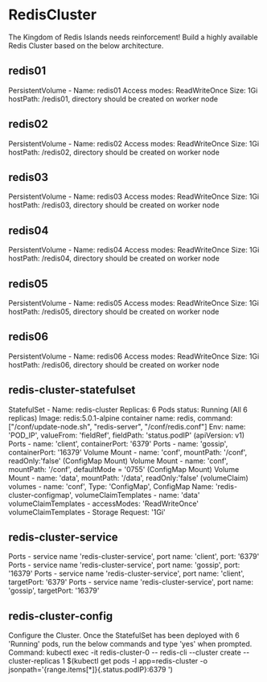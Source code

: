 # RedisCluster
The Kingdom of Redis Islands needs reinforcement! Build a highly available Redis Cluster based on the below architecture.

## redis01
PersistentVolume - Name: redis01
Access modes: ReadWriteOnce
Size: 1Gi
hostPath: /redis01, directory should be created on worker node

## redis02
PersistentVolume - Name: redis02
Access modes: ReadWriteOnce
Size: 1Gi
hostPath: /redis02, directory should be created on worker node

## redis03
PersistentVolume - Name: redis03
Access modes: ReadWriteOnce
Size: 1Gi
hostPath: /redis03, directory should be created on worker node

## redis04
PersistentVolume - Name: redis04
Access modes: ReadWriteOnce
Size: 1Gi
hostPath: /redis04, directory should be created on worker node

## redis05
PersistentVolume - Name: redis05
Access modes: ReadWriteOnce
Size: 1Gi
hostPath: /redis05, directory should be created on worker node

## redis06
PersistentVolume - Name: redis06
Access modes: ReadWriteOnce
Size: 1Gi
hostPath: /redis06, directory should be created on worker node
## redis-cluster-statefulset
StatefulSet - Name: redis-cluster
Replicas: 6
Pods status: Running (All 6 replicas)
Image: redis:5.0.1-alpine
container name: redis, command: ["/conf/update-node.sh", "redis-server", "/conf/redis.conf"]
Env: name: 'POD_IP', valueFrom: 'fieldRef', fieldPath: 'status.podIP' (apiVersion: v1)
Ports - name: 'client', containerPort: '6379'
Ports - name: 'gossip', containerPort: '16379'
Volume Mount - name: 'conf', mountPath: '/conf', readOnly:'false' (ConfigMap Mount)
Volume Mount - name: 'conf', mountPath: '/conf', defaultMode = '0755' (ConfigMap Mount)
Volume Mount - name: 'data', mountPath: '/data', readOnly:'false' (volumeClaim)
volumes - name: 'conf', Type: 'ConfigMap', ConfigMap Name: 'redis-cluster-configmap',
volumeClaimTemplates - name: 'data'
volumeClaimTemplates - accessModes: 'ReadWriteOnce'
volumeClaimTemplates - Storage Request: '1Gi'
## redis-cluster-service
Ports - service name 'redis-cluster-service', port name: 'client', port: '6379'
Ports - service name 'redis-cluster-service', port name: 'gossip', port: '16379'
Ports - service name 'redis-cluster-service', port name: 'client', targetPort: '6379'
Ports - service name 'redis-cluster-service', port name: 'gossip', targetPort: '16379'
## redis-cluster-config
Configure the Cluster. Once the StatefulSet has been deployed with 6 'Running' pods, run the below commands and type 'yes' when prompted.
Command: kubectl exec -it redis-cluster-0 -- redis-cli --cluster create --cluster-replicas 1 $(kubectl get pods -l app=redis-cluster -o jsonpath='{range.items[*]}{.status.podIP}:6379 ')